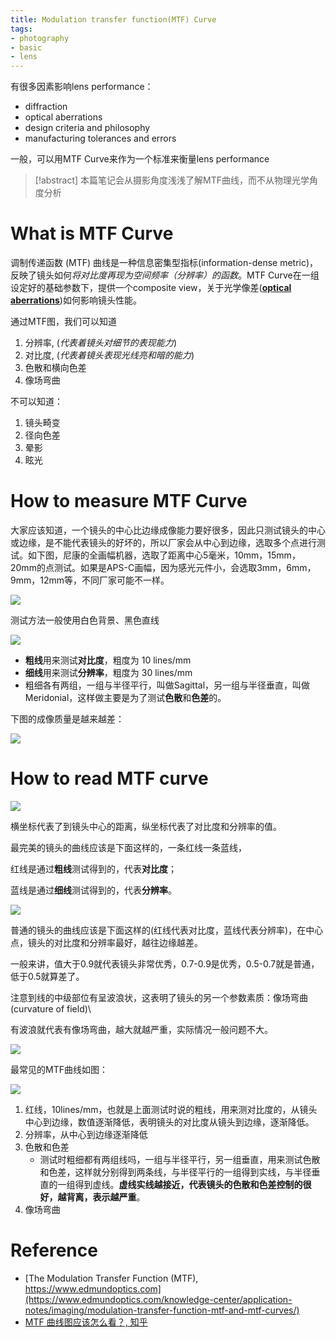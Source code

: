 ```yaml
---
title: Modulation transfer function(MTF) Curve
tags:
- photography
- basic
- lens
---
```


有很多因素影响lens performance：

* diffraction
* optical aberrations
* design criteria and philosophy
* manufacturing tolerances and errors

一般，可以用MTF Curve来作为一个标准来衡量lens performance

> [!abstract] 
> 本篇笔记会从摄影角度浅浅了解MTF曲线，而不从物理光学角度分析 

# What is MTF Curve


调制传递函数 (MTF) 曲线是一种信息密集型指标(information-dense metric)，反映了镜头如何*将对比度再现为空间频率（分辨率）的函数*。MTF Curve在一组设定好的基础参数下，提供一个composite view，关于光学像差([**optical aberrations**](Physics/Optical/optical_abberation.md))如何影响镜头性能。

通过MTF图，我们可以知道

1. 分辨率, (*代表着镜头对细节的表现能力*)
2. 对比度, (*代表着镜头表现光线亮和暗的能力*)
3. 色散和横向色差
4. 像场弯曲

不可以知道：

1. 镜头畸变
2. 径向色差
3. 晕影
4. 眩光

# How to measure MTF Curve

大家应该知道，一个镜头的中心比边缘成像能力要好很多，因此只测试镜头的中心或边缘，是不能代表镜头的好坏的，所以厂家会从中心到边缘，选取多个点进行测试。如下图，尼康的全画幅机器，选取了距离中心5毫米，10mm，15mm，20mm的点测试。如果是APS-C画幅，因为感光元件小，会选取3mm，6mm，9mm，12mm等，不同厂家可能不一样。

![](Photography/Basic/attachments/Pasted%20image%2020230424143258.png)

测试方法一般使用白色背景、黑色直线

![](Photography/Basic/attachments/Pasted%20image%2020230424143425.png)

* **粗线**用来测试**对比度**，粗度为 10 lines/mm
* **细线**用来测试**分辨率**，粗度为 30 lines/mm
* 粗细各有两组，一组与半径平行，叫做Sagittal，另一组与半径垂直，叫做Meridonial，这样做主要是为了测试**色散**和**色差**的。

下图的成像质量是越来越差：

![](Photography/Basic/attachments/Pasted%20image%2020230424143543.png)

# How to read MTF curve

![](Photography/Basic/attachments/Pasted%20image%2020230424143711.png)

横坐标代表了到镜头中心的距离，纵坐标代表了对比度和分辨率的值。

最完美的镜头的曲线应该是下面这样的，一条红线一条蓝线，

红线是通过**粗线**测试得到的，代表**对比度**；

蓝线是通过**细线**测试得到的，代表**分辨率**。

![](Photography/Basic/attachments/Pasted%20image%2020230424143940.png)

普通的镜头的曲线应该是下面这样的(红线代表对比度，蓝线代表分辨率)，在中心点，镜头的对比度和分辨率最好，越往边缘越差。

一般来讲，值大于0.9就代表镜头非常优秀，0.7-0.9是优秀，0.5-0.7就是普通，低于0.5就算差了。

注意到线的中级部位有呈波浪状，这表明了镜头的另一个参数素质：像场弯曲(curvature of field)\

有波浪就代表有像场弯曲，越大就越严重，实际情况一般问题不大。

![](Photography/Basic/attachments/Pasted%20image%2020230424144046.png)

最常见的MTF曲线如图：

![](Photography/Basic/attachments/Pasted%20image%2020230424144112.png)

1. 红线，10lines/mm，也就是上面测试时说的粗线，用来测对比度的，从镜头中心到边缘，数值逐渐降低，表明镜头的对比度从镜头到边缘，逐渐降低。
2. 分辨率，从中心到边缘逐渐降低
3. 色散和色差
	* 测试时粗细都有两组线吗，一组与半径平行，另一组垂直，用来测试色散和色差，这样就分别得到两条线，与半径平行的一组得到实线，与半径垂直的一组得到虚线。**虚线实线越接近，代表镜头的色散和色差控制的很好，越背离，表示越严重**。
4. 像场弯曲

# Reference

* [The Modulation Transfer Function (MTF), https://www.edmundoptics.com](https://www.edmundoptics.com/knowledge-center/application-notes/imaging/modulation-transfer-function-mtf-and-mtf-curves/)
* [MTF 曲线图应该怎么看？, 知乎](https://www.zhihu.com/question/19713211)